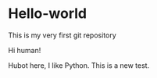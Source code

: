 # Hello-world
This is my very first git repository 

Hi human!

Hubot here, I like Python. 
This is a new test.
